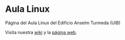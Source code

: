 Aula Linux
=========

Página del Aula Linux del Edificio Anselm Turmeda (UIB)

Visita nuestra [wiki](github.com/AulaLinux/AulaLinux.github.io/wiki "wiki del aula") y la [página web](http://aulalinux.github.io/ "Página del aula").
